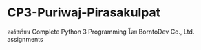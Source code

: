 # CP3-Puriwaj-Pirasakulpat
คอร์สเรียน Complete Python 3 Programming โดย BorntoDev Co., Ltd. assignments
